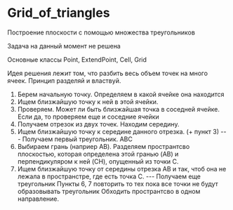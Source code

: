 # Grid_of_triangles
Построение плоскости с помощью множества треугольников

Задача на данный момент не решена

Основные классы Point, ExtendPoint, Cell, Grid

Идея решения лежит том, что разбить весь объем точек на много ячеек. Принцип разделяй и властвуй.

1. Берем начальную точку. Определяем в какой ячейке она находится
2. Ищем близжайшую точку к ней в этой ячейки.
3. Проверяем. Может ли быть близжайшая точка в соседней ячейке. Если да, то проверяем еще и соседние ячейки
4. Получаем отрезок из двух точек. Находим середину.
5. Ищем близжайшую точку к середине данного отрезка. (+ пункт 3)
--- Получаем первый треугольник. ABC
6. Выбираем грань (наприер AB). Разделяем пространтсво плоскостью, которая определена этой гранью (AB) и перпендикуляром к ней (CH), опущенный из точки C.
7. Ищем близжайшую точку от середины отрезка АВ  и так, чтоб она не лежала в пространстре, где есть точка С.
--- Получаем еще треугольник
Пункты 6, 7 повторить то тех пока все точки не будут образовывать треугольник
Обходить пространтсво в одном направление.
